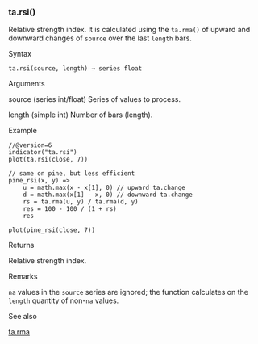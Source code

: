 ### ta.rsi()

Relative strength index. It is calculated using the `ta.rma()` of upward and downward changes of `source` over the last `length` bars.

Syntax

```
ta.rsi(source, length) → series float
```

Arguments

source (series int/float) Series of values to process.

length (simple int) Number of bars (length).

Example

```
//@version=6  
indicator("ta.rsi")  
plot(ta.rsi(close, 7))  
  
// same on pine, but less efficient  
pine_rsi(x, y) =>  
    u = math.max(x - x[1], 0) // upward ta.change  
    d = math.max(x[1] - x, 0) // downward ta.change  
    rs = ta.rma(u, y) / ta.rma(d, y)  
    res = 100 - 100 / (1 + rs)  
    res  
  
plot(pine_rsi(close, 7))
```

Returns

Relative strength index.

Remarks

`na` values in the `source` series are ignored; the function calculates on the `length` quantity of non-`na` values.

See also

[ta.rma](#fun_ta.rma)
